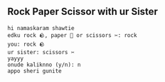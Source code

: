 ## Rock Paper Scissor with ur Sister
```
hi namaskaram shawtie
edku rock 🪨, paper 📄 or scissors ✂️: rock
you: rock 🪨
ur sister: scissors ✂️
yayyy
onude kaliknno (y/n): n
appo sheri gunite
```